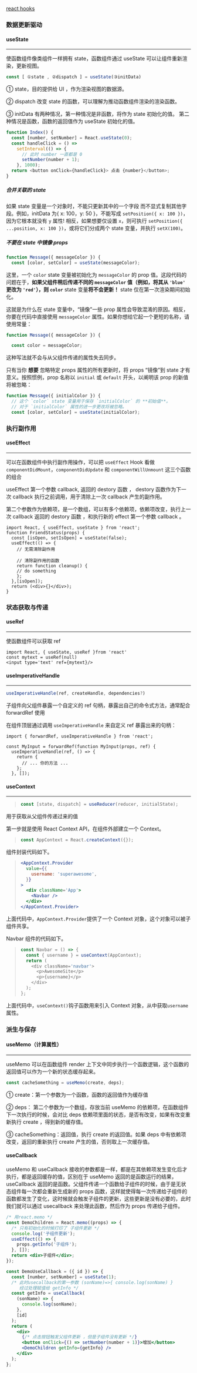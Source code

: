 [react hooks](https://juejin.cn/post/7118937685653192735?searchId=2024052714495236CCD38FD097769E1053)

### 数据更新驱动

#### useState

---

使函数组件像类组件一样拥有 state，函数组件通过 useState 可以让组件重新渲染，更新视图。

```js
const [ ①state , ②dispatch ] = useState(③initData)
```

① state，目的提供给 UI ，作为渲染视图的数据源。

② dispatch 改变 state 的函数，可以理解为推动函数组件渲染的渲染函数。

③ initData 有两种情况，第一种情况是非函数，将作为 state 初始化的值。 第二种情况是函数，函数的返回值作为 useState 初始化的值。

```javascript
function Index() {
  const [number, setNumber] = React.useState(0);
  const handleClick = () =>
    setInterval(() => {
      // 此时 number 一直都是 0
      setNumber(number + 1);
    }, 1000);
  return <button onClick={handleClick}> 点击 {number}</button>;
}
```

##### 合并关联的 state

如果 state 变量是一个对象时，不能只更新其中的一个字段 而不显式复制其他字段。例如，initData 为{ x: 100，y: 50 }，不能写成 `setPosition({ x: 100 })`，因为它根本就没有 `y` 属性! 相反，如果想要仅设置 `x`，则可执行 `setPosition({ ...position, x: 100 })`，或将它们分成两个 state 变量，并执行 `setX(100)`。

##### 不要在 state 中镜像 props

```js
function Message({ messageColor }) {
  const [color, setColor] = useState(messageColor);
```

这里，一个 `color` state 变量被初始化为 `messageColor` 的 prop 值。这段代码的问题在于，**如果父组件稍后传递不同的 `messageColor` 值（例如，将其从 `'blue'` 更改为 `'red'`），则 `color`** state 变量**将不会更新！** state 仅在第一次渲染期间初始化。

这就是为什么在 state 变量中，“镜像”一些 prop 属性会导致混淆的原因。相反，你要在代码中直接使用 `messageColor` 属性。如果你想给它起一个更短的名称，请使用常量：

```js
function Message({ messageColor }) {

  const color = messageColor;
```

这种写法就不会与从父组件传递的属性失去同步。

只有当你 **想要** 忽略特定 props 属性的所有更新时，将 props “镜像”到 state 才有意义。按照惯例，prop 名称以 `initial` 或 `default` 开头，以阐明该 prop 的新值将被忽略：

```js
function Message({ initialColor }) {
  // 这个 `color` state 变量用于保存 `initialColor` 的 **初始值**。
  // 对于 `initialColor` 属性的进一步更改将被忽略。
  const [color, setColor] = useState(initialColor);
```

### 执行副作用

#### useEffect

---

可以在函数组件中执行副作用操作，可以把 `useEffect` Hook 看做 `componentDidMount`，`componentDidUpdate` 和 `componentWillUnmount` 这三个函数的组合

useEffect 第一个参数 callback, 返回的 destory 函数 ， destory 函数作为下一次 callback 执行之前调用，用于清除上一次 callback 产生的副作用。

第二个参数作为依赖项，是一个数组，可以有多个依赖项，依赖项改变，执行上一次 callback 返回的 destory 函数 ，和执行新的 effect 第一个参数 callback 。

```react
import React, { useEffect, useState } from 'react';
function FriendStatus(props) {
  const [isOpen, setIsOpen] = useState(false);
  useEffect(() => {
    // 无需清除副作用

    // 清除副作用的函数
    return function cleanup() {
    // do something
    };
  },[isOpen]);
  return (<div>{}</div>);
}
```

### 状态获取与传递

#### useRef

---

使函数组件可以获取 ref

```react
import React, { useState, useRef }from 'react'
const mytext = useRef(null)
<input type='text' ref={mytext}/>
```

#### useImperativeHandle

---

```js
useImperativeHandle(ref, createHandle, dependencies?)
```

子组件向父组件暴露一个自定义的 ref 句柄，暴露出自己的命令式方法，通常配合 forwardRef 使用

在组件顶层通过调用 `useImperativeHandle` 来自定义 ref 暴露出来的句柄：

```tsx
import { forwardRef, useImperativeHandle } from 'react';

const MyInput = forwardRef(function MyInput(props, ref) {
  useImperativeHandle(ref, () => {
    return {
      // ... 你的方法 ...
    };
  }, []);
```

#### useContext

---

> ```javascript
> const [state, dispatch] = useReducer(reducer, initialState);
> ```

用于获取从父组件传递过来的值

第一步就是使用 React Context API，在组件外部建立一个 Context。

> ```javascript
> const AppContext = React.createContext({});
> ```

组件封装代码如下。

> ```jsx
> <AppContext.Provider
>   value={{
>     username: 'superawesome',
>   }}
> >
>   <div className='App'>
>     <Navbar />
>   </div>
> </AppContext.Provider>
> ```

上面代码中，`AppContext.Provider`提供了一个 Context 对象，这个对象可以被子组件共享。

Navbar 组件的代码如下。

> ```javascript
> const Navbar = () => {
>   const { username } = useContext(AppContext);
>   return (
>     <div className='navbar'>
>       <p>AwesomeSite</p>
>       <p>{username}</p>
>     </div>
>   );
> };
> ```

上面代码中，`useContext()`钩子函数用来引入 Context 对象，从中获取`username`属性。

### 派生与保存

#### useMemo（计算属性）

---

useMemo 可以在函数组件 render 上下文中同步执行一个函数逻辑，这个函数的返回值可以作为一个新的状态缓存起来。

```js
const cacheSomething = useMemo(create, deps);
```

① create：第一个参数为一个函数，函数的返回值作为缓存值

② deps： 第二个参数为一个数组，存放当前 useMemo 的依赖项，在函数组件下一次执行的时候，会对比 deps 依赖项里面的状态，是否有改变，如果有改变重新执行 create ，得到新的缓存值。

③ cacheSomething：返回值，执行 create 的返回值。如果 deps 中有依赖项改变，返回的重新执行 create 产生的值，否则取上一次缓存值。

#### useCallback

useMemo 和 useCallback 接收的参数都是一样，都是在其依赖项发生变化后才执行，都是返回缓存的值，区别在于 useMemo 返回的是函数运行的结果，useCallback 返回的是函数。父组件传递一个函数给子组件的时候，由于是无状态组件每一次都会重新生成新的 props 函数，这样就使得每一次传递给子组件的函数都发生了变化，这时候就会触发子组件的更新，这些更新是没有必要的，此时我们就可以通过 usecallback 来处理此函数，然后作为 props 传递给子组件。

```jsx
/* 用react.memo */
const DemoChildren = React.memo((props) => {
  /* 只有初始化的时候打印了 子组件更新 */
  console.log('子组件更新');
  useEffect(() => {
    props.getInfo('子组件');
  }, []);
  return <div>子组件</div>;
});

const DemoUseCallback = ({ id }) => {
  const [number, setNumber] = useState(1);
  /* 此时usecallback的第一参数 (sonName)=>{ console.log(sonName) }
     经过处理赋值给 getInfo */
  const getInfo = useCallback(
    (sonName) => {
      console.log(sonName);
    },
    [id]
  );
  return (
    <div>
      {/* 点击按钮触发父组件更新 ，但是子组件没有更新 */}
      <button onClick={() => setNumber(number + 1)}>增加</button>
      <DemoChildren getInfo={getInfo} />
    </div>
  );
};
```
